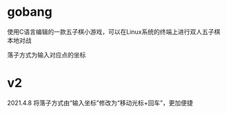 # gobang
使用C语言编辑的一款五子棋小游戏，可以在Linux系统的终端上进行双人五子棋本地对战

落子方式为输入对应点的坐标

# v2
2021.4.8
将落子方式由“输入坐标”修改为“移动光标+回车”，更加便捷
